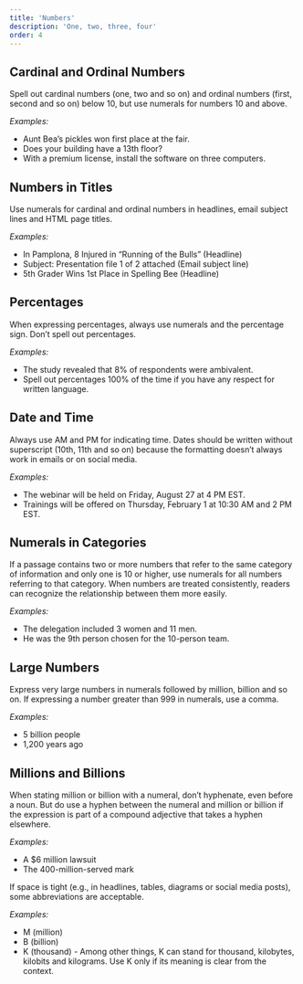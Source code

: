 ```yaml
---
title: 'Numbers'
description: 'One, two, three, four'
order: 4
---
```


## Cardinal and Ordinal Numbers

Spell out cardinal numbers (one, two and so on) and ordinal numbers (first, second and so on) below 10, but use numerals for numbers 10 and above.

_Examples:_

-   Aunt Bea’s pickles won first place at the fair.
-   Does your building have a 13th floor?
-   With a premium license, install the software on three computers.

## Numbers in Titles

Use numerals for cardinal and ordinal numbers in headlines, email subject lines and HTML page titles.

_Examples:_

-   In Pamplona, 8 Injured in “Running of the Bulls” (Headline)
-   Subject: Presentation file 1 of 2 attached (Email subject line)
-   5th Grader Wins 1st Place in Spelling Bee (Headline)

## Percentages

When expressing percentages, always use numerals and the percentage sign. Don’t spell out percentages.

_Examples:_

-   The study revealed that 8% of respondents were ambivalent.
-   Spell out percentages 100% of the time if you have any respect for written language.

## Date and Time

Always use AM and PM for indicating time. Dates should be written without superscript (10th, 11th and so on) because the formatting doesn’t always work in emails or on social media.

_Examples:_

-   The webinar will be held on Friday, August 27 at 4 PM EST.
-   Trainings will be offered on Thursday, February 1 at 10:30 AM and 2 PM EST.

## Numerals in Categories

If a passage contains two or more numbers that refer to the same category of information and only one is 10 or higher, use numerals for all numbers referring to that category. When numbers are treated consistently, readers can recognize the relationship between them more easily.

_Examples:_

-   The delegation included 3 women and 11 men.
-   He was the 9th person chosen for the 10-person team.

## Large Numbers

Express very large numbers in numerals followed by million, billion and so on. If expressing a number greater than 999 in numerals, use a comma.

_Examples:_

-   5 billion people
-   1,200 years ago

## Millions and Billions

When stating million or billion with a numeral, don’t hyphenate, even before a noun. But do use a hyphen between the numeral and million or billion if the expression is part of a compound adjective that takes a hyphen elsewhere.

_Examples:_

-   A $6 million lawsuit
-   The 400-million-served mark

If space is tight (e.g., in headlines, tables, diagrams or social media posts), some abbreviations are acceptable.

_Examples:_

-   M (million)
-   B (billion)
-   K (thousand) - Among other things, K can stand for thousand, kilobytes, kilobits and kilograms. Use K only if its meaning is clear from the context.
